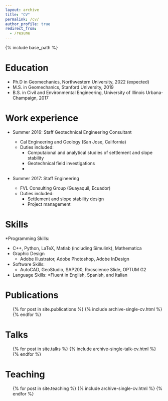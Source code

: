 ```yaml
---
layout: archive
title: "CV"
permalink: /cv/
author_profile: true
redirect_from:
  - /resume
---
```


{% include base_path %}



Education
======
* Ph.D in Geomechanics, Northwestern University, 2022 (expected)
* M.S. in Geomechanics, Stanford University, 2019
* B.S. in Civil and Environmental Engineering, University of Illinois Urbana-Champaign, 2017

Work experience
======
* Summer 2016: Staff Geotechnical Engineering Consultant
  * Cal Engineering and Geology (San Jose, California)
  * Duties included: 
    * Computaional and analytical studies of settlement and slope stability
    * Geotechnical field investigations
    * 

* Summer 2017: Staff Engineering
  * FVL Consulting Group (Guayaquil, Ecuador)
  * Duties included:
    * Settlement and slope stability design
    * Project management
  
Skills
======
*Programming Skills:
  * C++, Python, LaTeX, Matlab (including Simulink), Mathematica
* Graphic Design
  * Adobe Illustrator, Adobe Photoshop, Adobe InDesign 
* Software Skills:
  * AutoCAD, GeoStudio, SAP200, Rocscience Slide, OPTUM G2
* Language Skills:
  *Fluent in English, Spanish, and Italian

Publications
======
  <ul>{% for post in site.publications %}
    {% include archive-single-cv.html %}
  {% endfor %}</ul>
  
Talks
======
  <ul>{% for post in site.talks %}
    {% include archive-single-talk-cv.html %}
  {% endfor %}</ul>
  
Teaching
======
  <ul>{% for post in site.teaching %}
    {% include archive-single-cv.html %}
  {% endfor %}</ul>
  
